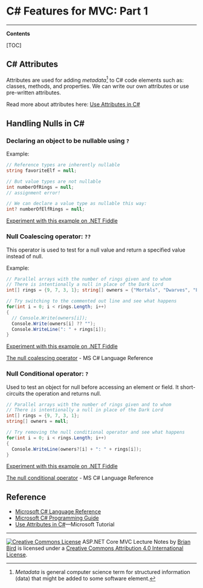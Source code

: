 <h1>C# Features for MVC: Part 1</h1>

****

**Contents**

[TOC]

## C# Attributes

Attributes are used for adding *metadata*[^1] to C# code elements such as: classes, methods, and properties. We can write our own attributes or use pre-written attributes. 

Read more about attributes here: [Use Attributes in C#](https://learn.microsoft.com/en-US/dotnet/csharp/tutorials/attributes)



## Handling Nulls in C#

### Declaring an object to be nullable using `?`

Example:  

```C#
// Reference types are inherently nullable
string favoriteElf = null;

// But value types are not nullable
int numberOfRings = null;
// assignment error!

// We can declare a value type as nullable this way: 
int? numberOfElfRings = null;
```

[Experiment with this example on .NET Fiddle ](https://dotnetfiddle.net/np40Nr)



### Null Coalescing operator: `??`

This operator is used to test for a null value and return a specified value instead of null.

Example:

```C#
// Parallel arrays with the number of rings given and to whom 
// There is intentionally a null in place of the Dark Lord
int[] rings = {9, 7, 3, 1}; string[] owners = {"Mortals", "Dwarves", "Elves", null}; 

// Try switching to the commented out line and see what happens 
for(int i = 0; i < rings.Length; i++) 
{  
  // Console.Write(owners[i]);  
  Console.Write(owners[i] ?? "");  
  Console.WriteLine(": " + rings[i]); 
}
```
[Experiment with this example on .NET Fiddle](https://dotnetfiddle.net/J0SaAM)

[The null coalescing operator](https://docs.microsoft.com/en-us/dotnet/csharp/language-reference/operators/null-coalescing-operator) - MS C# Language Reference



### Null Conditional operator: `?` 

Used to test an object for null before accessing an element or field. It short-circuits the operation and returns null.

```C#
// Parallel arrays with the number of rings given and to whom
// There is intentionally a null in place of the Dark Lord
int[] rings = {9, 7, 3, 1};
string[] owners = null;

// Try removing the null conditional operator and see what happens
for(int i = 0; i < rings.Length; i++) 
{  
  Console.WriteLine(owners?[i] + ": " + rings[i]);
}
```

[Experiment with this example on .NET Fiddle](https://dotnetfiddle.net/Fm1HAj)

[The null conditional operator](https://docs.microsoft.com/en-us/dotnet/csharp/language-reference/operators/null-conditional-operators) - MS C# Language Reference

## Reference

- [Microsoft C# Language Reference](https://docs.microsoft.com/en-us/dotnet/csharp/language-reference/)
- [Microsoft C# Programming Guide](https://docs.microsoft.com/en-us/dotnet/csharp/programming-guide/)
- [Use Attributes in C#](https://learn.microsoft.com/en-US/dotnet/csharp/tutorials/attributes)&mdash;Microsoft Tutorial



[^1]: *Metadata* is general computer science term for structured information (data) that might be added to some software element.

------

[![Creative Commons License](https://i.creativecommons.org/l/by/4.0/88x31.png)](http://creativecommons.org/licenses/by/4.0/)
ASP.NET Core MVC Lecture Notes by [Brian Bird](https://profbird.dev/) is licensed under a [Creative Commons Attribution 4.0 International License](http://creativecommons.org/licenses/by/4.0/). 